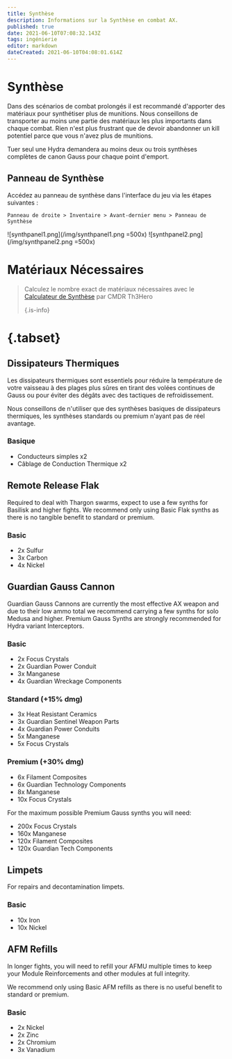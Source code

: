 ```yaml
---
title: Synthèse
description: Informations sur la Synthèse en combat AX.
published: true
date: 2021-06-10T07:08:32.143Z
tags: ingénierie
editor: markdown
dateCreated: 2021-06-10T04:08:01.614Z
---
```


# Synthèse
Dans des scénarios de combat prolongés il est recommandé d'apporter des matériaux pour synthétiser plus de munitions. Nous conseillons de transporter au moins une partie des matériaux les plus importants dans chaque combat. Rien n'est plus frustrant que de devoir abandonner un kill potentiel parce que vous n'avez plus de munitions.

Tuer seul une Hydra demandera au moins deux ou trois synthèses complètes de canon Gauss pour chaque point d'emport.

## Panneau de Synthèse

Accédez au panneau de synthèse dans l'interface du jeu via les étapes suivantes :

`Panneau de droite > Inventaire > Avant-dernier menu > Panneau de Synthèse`

!\[synthpanel1.png\](/img/synthpanel1.png =500x) !\[synthpanel2.png\](/img/synthpanel2.png =500x)

# Matériaux Nécessaires
> Calculez le nombre exact de matériaux nécessaires avec le [Calculateur de Synthèse](/en/synthesiscalculator) par CMDR Th3Hero 
> 
> {.is-info}
# {.tabset}
## Dissipateurs Thermiques

Les dissipateurs thermiques sont essentiels pour réduire la température de votre vaisseau à des plages plus sûres en tirant des volées continues de Gauss ou pour éviter des dégâts avec des tactiques de refroidissement.

Nous conseillons de n'utiliser que des synthèses basiques de dissipateurs thermiques, les synthèses standards ou premium n'ayant pas de réel avantage.

### Basique
- Conducteurs simples x2
- Câblage de Conduction Thermique x2

## Remote Release Flak
Required to deal with Thargon swarms, expect to use a few synths for Basilisk and higher fights. We recommend only using Basic Flak synths as there is no tangible benefit to standard or premium.

### Basic

- 2x Sulfur
- 3x Carbon
- 4x Nickel

## Guardian Gauss Cannon
Guardian Gauss Cannons are currently the most effective AX weapon and due to their low ammo total we recommend carrying a few synths for solo Medusa and higher. Premium Gauss Synths are strongly recommended for Hydra variant Interceptors.

### Basic

- 2x Focus Crystals
- 2x Guardian Power Conduit
- 3x Manganese
- 4x Guardian Wreckage Components

### Standard (+15% dmg)

- 3x Heat Resistant Ceramics
- 3x Guardian Sentinel Weapon Parts
- 4x Guardian Power Conduits
- 5x Manganese
- 5x Focus Crystals

### Premium (+30% dmg)

- 6x Filament Composites
- 6x Guardian Technology Components
- 8x Manganese
- 10x Focus Crystals

For the maximum possible Premium Gauss synths you will need:

- 200x Focus Crystals
- 160x Manganese
- 120x Filament Composites
- 120x Guardian Tech Components

## Limpets
For repairs and decontamination limpets.

### Basic
- 10x Iron
- 10x Nickel

## AFM Refills
In longer fights, you will need to refill your AFMU multiple times to keep your Module Reinforcements and other modules at full integrity.

We recommend only using Basic AFM refills as there is no useful benefit to standard or premium.

### Basic
- 2x Nickel
- 2x Zinc
- 2x Chromium
- 3x Vanadium

